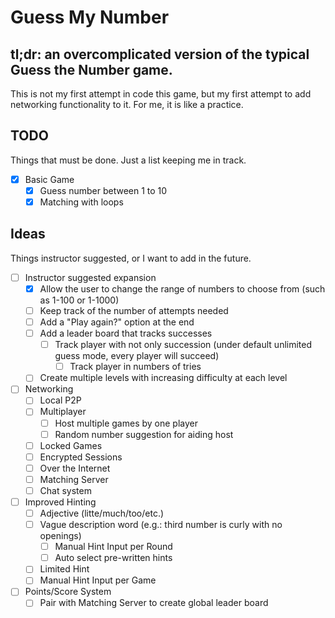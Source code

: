 # Guess My Number

## tl;dr: an overcomplicated version of the typical Guess the Number game.

This is not my first attempt in code this game, but my first attempt to add networking functionality to it. For me, it is
like a practice.

## TODO
Things that must be done. Just a list keeping me in track.

- [x] Basic Game
  - [x] Guess number between 1 to 10
  - [x] Matching with loops
  
## Ideas
Things instructor suggested, or I want to add in the future.

- [ ] Instructor suggested expansion
  - [x] Allow the user to change the range of numbers to choose from (such as 1-100 or 1-1000)
  - [ ] Keep track of the number of attempts needed
  - [ ] Add a "Play again?" option at the end
  - [ ] Add a leader board that tracks successes
    - [ ] Track player with not only succession (under default unlimited guess mode, every player will succeed)
      - [ ] Track player in numbers of tries
  - [ ] Create multiple levels with increasing difficulty at each level
- [ ] Networking
  - [ ] Local P2P
  - [ ] Multiplayer
    - [ ] Host multiple games by one player
    - [ ] Random number suggestion for aiding host
  - [ ] Locked Games
  - [ ] Encrypted Sessions
  - [ ] Over the Internet
  - [ ] Matching Server
  - [ ] Chat system
- [ ] Improved Hinting
  - [ ] Adjective (litte/much/too/etc.)
  - [ ] Vague description word (e.g.: third number is curly with no openings)
    - [ ] Manual Hint Input per Round
    - [ ] Auto select pre-written hints
  - [ ] Limited Hint
  - [ ] Manual Hint Input per Game
- [ ] Points/Score System
  - [ ] Pair with Matching Server to create global leader board